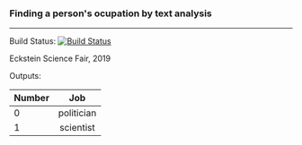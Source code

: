 ### Finding a person's ocupation by text analysis
-------
Build Status: [![Build Status](https://travis-ci.com/LinusS1/scifair2019.svg?token=LEvzVqrrzmQZyygZF6Yd&branch=master)](https://travis-ci.com/LinusS1/scifair2019)

Eckstein Science Fair, 2019

Outputs:

| Number        | Job           |
| ------------- |:-------------:|
| 0      | politician |
| 1      |   scientist    |